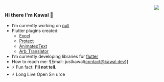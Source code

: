 <img  align='right' src="https://github-readme-stats.vercel.app/api?username=justkawal&count_private=true&show_icons=true&title_color=ffffff&icon_color=bb2acf&text_color=daf7dc&bg_color=151515">

### Hi there I'm Kawal 👋


- I’m currently working on [null](https://github.com/justkawal/excel)
- Flutter plugins created:
  - [Excel](https://github.com/justkawal/excel)
  - [Protect](https://github.com/justkawal/protect)
  - [AnimatedText](https://github.com/justkawal/animated_text)
  - [Arb_Translator](https://github.com/justkawal/arb_translator)
- I’m currently developing libraries for [flutter](https://flutter.dev/)
- How to reach me: ![Email: justkawal(contact@kawal.dev)]
- ⚡ Fun fact:   **I'll not tell.**
- ⚡ Long Live Open S🔥 urce
